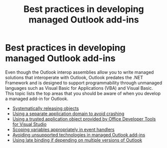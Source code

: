 ﻿---
title: Best practices in developing managed Outlook add-ins
TOCTitle: Best practices in developing managed Outlook add-ins
ms:assetid: a03246f6-2ca5-4fcb-8e63-a11cfbc8d9a0
ms:mtpsurl: https://msdn.microsoft.com/en-us/library/Bb611563(v=office.15)
ms:contentKeyID: 55119784
ms.date: 07/24/2014
mtps_version: v=office.15
---

# Best practices in developing managed Outlook add-ins

Even though the Outlook interop assemblies allow you to write managed solutions that interoperate with Outlook, Outlook predates the .NET Framework and is designed to support programmability through unmanaged languages such as Visual Basic for Applications (VBA) and Visual Basic. This topic lists the top areas that you should be aware of when you develop a managed add-in for Outlook.

- [Systematically releasing objects](systematically-releasing-objects.md)
- [Using a separate application domain to avoid crashing](using-a-separate-application-domain-to-avoid-crashing.md)
- [Using a trusted application object provided by Office Developer Tools for Visual Studio](using-a-trusted-application-object-provided-by-office-developer-tools-for-visual-studio.md)
- [Scoping variables appropriately in event handlers](scoping-variables-appropriately-in-event-handlers.md)
- [Avoiding unsupported technologies in managed Outlook add-ins](avoiding-unsupported-technologies-in-managed-outlook-add-ins.md)
- [Using late binding if depending on multiple versions of Outlook](using-late-binding-if-depending-on-multiple-versions-of-outlook.md)

